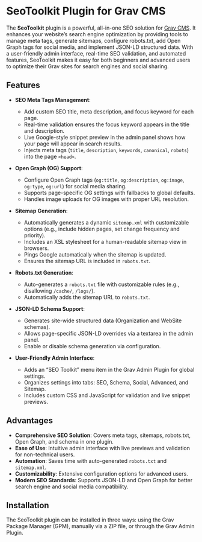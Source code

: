 # SeoToolkit Plugin for Grav CMS

The **SeoToolkit** plugin is a powerful, all-in-one SEO solution for [Grav CMS](https://getgrav.org). It enhances your website’s search engine optimization by providing tools to manage meta tags, generate sitemaps, configure robots.txt, add Open Graph tags for social media, and implement JSON-LD structured data. With a user-friendly admin interface, real-time SEO validation, and automated features, SeoToolkit makes it easy for both beginners and advanced users to optimize their Grav sites for search engines and social sharing.

## Features

- **SEO Meta Tags Management**:
  - Add custom SEO title, meta description, and focus keyword for each page.
  - Real-time validation ensures the focus keyword appears in the title and description.
  - Live Google-style snippet preview in the admin panel shows how your page will appear in search results.
  - Injects meta tags (`title`, `description`, `keywords`, `canonical`, `robots`) into the page `<head>`.

- **Open Graph (OG) Support**:
  - Configure Open Graph tags (`og:title`, `og:description`, `og:image`, `og:type`, `og:url`) for social media sharing.
  - Supports page-specific OG settings with fallbacks to global defaults.
  - Handles image uploads for OG images with proper URL resolution.

- **Sitemap Generation**:
  - Automatically generates a dynamic `sitemap.xml` with customizable options (e.g., include hidden pages, set change frequency and priority).
  - Includes an XSL stylesheet for a human-readable sitemap view in browsers.
  - Pings Google automatically when the sitemap is updated.
  - Ensures the sitemap URL is included in `robots.txt`.

- **Robots.txt Generation**:
  - Auto-generates a `robots.txt` file with customizable rules (e.g., disallowing `/cache/`, `/logs/`).
  - Automatically adds the sitemap URL to `robots.txt`.

- **JSON-LD Schema Support**:
  - Generates site-wide structured data (Organization and WebSite schemas).
  - Allows page-specific JSON-LD overrides via a textarea in the admin panel.
  - Enable or disable schema generation via configuration.

- **User-Friendly Admin Interface**:
  - Adds an “SEO Toolkit” menu item in the Grav Admin Plugin for global settings.
  - Organizes settings into tabs: SEO, Schema, Social, Advanced, and Sitemap.
  - Includes custom CSS and JavaScript for validation and live snippet previews.

## Advantages

- **Comprehensive SEO Solution**: Covers meta tags, sitemaps, robots.txt, Open Graph, and schema in one plugin.
- **Ease of Use**: Intuitive admin interface with live previews and validation for non-technical users.
- **Automation**: Saves time with auto-generated `robots.txt` and `sitemap.xml`.
- **Customizability**: Extensive configuration options for advanced users.
- **Modern SEO Standards**: Supports JSON-LD and Open Graph for better search engine and social media compatibility.

## Installation

The SeoToolkit plugin can be installed in three ways: using the Grav Package Manager (GPM), manually via a ZIP file, or through the Grav Admin Plugin.
